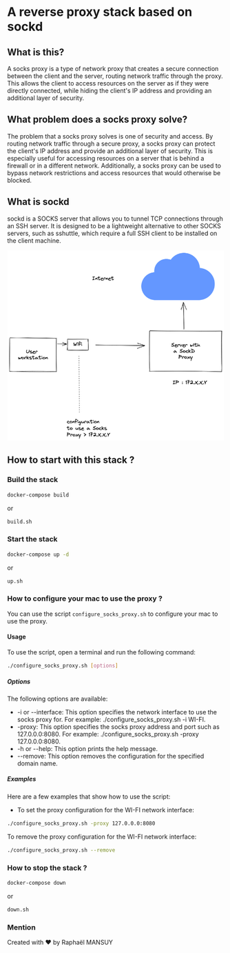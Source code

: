 # A reverse proxy stack based on sockd

## What is this?

A socks proxy is a type of network proxy that creates a secure connection between the client and the server, routing network traffic through the proxy. This allows the client to access resources on the server as if they were directly connected, while hiding the client's IP address and providing an additional layer of security.

## What problem does a socks proxy solve?

The problem that a socks proxy solves is one of security and access. By routing network traffic through a secure proxy, a socks proxy can protect the client's IP address and provide an additional layer of security. This is especially useful for accessing resources on a server that is behind a firewall or in a different network. Additionally, a socks proxy can be used to bypass network restrictions and access resources that would otherwise be blocked.

## What is sockd

sockd is a SOCKS server that allows you to tunnel TCP connections through an SSH server. It is designed to be a lightweight alternative to other SOCKS servers, such as sshuttle, which require a full SSH client to be installed on the client machine.

![Illustration](media/architecture.excalidraw.png)

## How to start with this stack ?

### Build the stack

```bash
docker-compose build
```

or

```bash
build.sh
```

### Start the stack

```bash
docker-compose up -d
```

or

```bash
up.sh
```

### How to configure your mac to use the proxy ?

You can use the script `configure_socks_proxy.sh` to configure your mac to use the proxy.

#### Usage
To use the script, open a terminal and run the following command:

```bash
./configure_socks_proxy.sh [options]
```

##### Options

The following options are available:

- -i or --interface: This option specifies the network interface to use the socks proxy for. For example: ./configure_socks_proxy.sh -i WI-FI.
- -proxy: This option specifies the socks proxy address and port such as 127.0.0.0:8080. For example: ./configure_socks_proxy.sh -proxy 127.0.0.0:8080.
- -h or --help: This option prints the help message.
- --remove: This option removes the configuration for the specified domain name.
  
##### Examples

Here are a few examples that show how to use the script:

- To set the proxy configuration for the WI-FI network interface:

```bash
./configure_socks_proxy.sh -proxy 127.0.0.0:8080
````

To remove the proxy configuration for the WI-FI network interface:

```bash
./configure_socks_proxy.sh --remove
```

### How to stop the stack ?

```bash
docker-compose down
```

or

```bash
down.sh
```

### Mention

Created with ❤️ by Raphaël MANSUY
````
